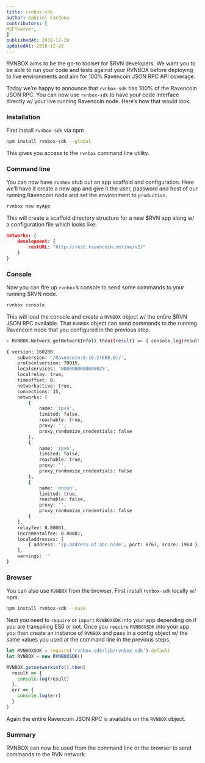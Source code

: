 ```yaml
---
title: rvnbox-sdk
author: Gabriel Cardona
contributors: [
MSFTserver,
]
publishedAt: 2018-12-20
updatedAt: 2018-12-20
---
```


RVNBOX aims to be the go-to toolset for $RVN developers. We want you to be able to run your code and tests against your RVNBOX before deploying to live environments and aim for 100% Ravencoin JSON RPC API coverage.

Today we’re happy to announce that `rvnbox-sdk` has 100% of the Ravencoin JSON RPC. You can now use `rvnbox-sdk` to have your code interface directly w/ your live running Ravencoin node. Here’s how that would look.

### Installation

First install `rvnbox-sdk` via npm

```bash
npm install rvnbox-sdk --global
```

This gives you access to the `rvnbox` command line utility.

### Command line

You can now have `rvnbox` stub out an app scaffold and configuration. Here we’ll have it create a new app and give it the user, password and host of our running Ravencoin node and set the environment to `production`.

```bash
rvnbox new myApp
```

This will create a scaffold directory structure for a new $RVN app along w/ a configuration file which looks like:

```json
networks: {
    development: {
        restURL: "http://rest.ravencoin.online/v2/"
    }
}
```

### Console

Now you can fire up `rvnbox`’s console to send some commands to your running $RVN node.

```bash
rvnbox console
```

This will load the console and create a `RVNBOX` object w/ the entire $RVN JSON RPC available. That `RVNBOX` object can send commands to the running Ravencoin node that you configured in the previous step.

```bash
> RVNBOX.Network.getNetworkInfo().then((result) => { console.log(result); }, (err) => { console.log(err); });

{ version: 160200,
    subversion: '/Ravencoin:0.16.2(EB8.0)/',
    protocolversion: 70015,
    localservices: '0000000000000025',
    localrelay: true,
    timeoffset: 0,
    networkactive: true,
    connections: 15,
    networks: [
        {
            name: 'ipv4',
            limited: false,
            reachable: true,
            proxy: '',
            proxy_randomize_credentials: false
        },
        {
            name: 'ipv6',
            limited: false,
            reachable: true,
            proxy: '',
            proxy_randomize_credentials: false
        },
        {
            name: 'onion',
            limited: true,
            reachable: false,
            proxy: '',
            proxy_randomize_credentials: false
        }
    ],
    relayfee: 0.00001,
    incrementalfee: 0.00001,
    localaddresses: [
        { address: 'ip.address.of.abc.node', port: 8767, score: 1964 }
    ],
    warnings: ''
}
```

### Browser

You can also use `RVNBOX` from the browser. First install `rvnbox-sdk` locally w/ npm.

```bash
npm install rvnbox-sdk --save
```

Next you need to `require` or `import` `RVNBOXSDK` into your app depending on if you are transpiling ES6 or not. Once you `require` `RVNBOXSDK` into your app you then create an instance of `RVNBOX` and pass in a config object w/ the same values you used at the command line in the previous steps.

```javascript
let RVNBOXSDK = require('rvnbox-sdk/lib/rvnbox-sdk').default
let RVNBOX = new RVNBOXSDK()

RVNBOX.getnetworkinfo().then(
  result => {
    console.log(result)
  },
  err => {
    console.log(err)
  }
)
```

Again the entire Ravencoin JSON RPC is available on the `RVNBOX` object.

### Summary

RVNBOX can now be used from the command line or the browser to send commands to the RVN network.
